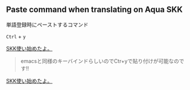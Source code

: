 ## Paste command when translating on Aqua SKK

単語登録時にペーストするコマンド

`Ctrl` + `y`


[SKK使い始めたよ。](http://blog.woopsdez.jp/2007/10/skk.php)
> emacsと同様のキーバインドらしいのでCtr+yで貼り付けが可能なのです!!


[SKK使い始めたよ。](http://blog.woopsdez.jp/2007/10/skk.php)

